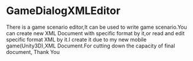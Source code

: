 GameDialogXMLEditor
==================
There is a game scenario editor,It can be used to write game scenario.You can create new XML Document with specific format by it,or read and edit specific format XML by it.I create it due to my new mobile game(Unity3D),XML Document.For cutting down the capacity of final document,                                                                         Thank You
